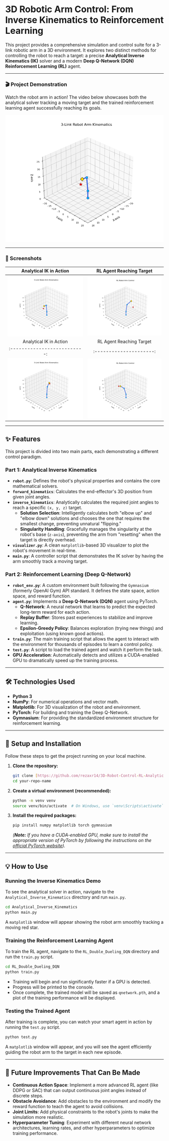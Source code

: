 # 3D Robotic Arm Control: From Inverse Kinematics to Reinforcement Learning

This project provides a comprehensive simulation and control suite for a 3-link robotic arm in a 3D environment. It explores two distinct methods for controlling the robot to reach a target: a precise **Analytical Inverse Kinematics (IK)** solver and a modern **Deep Q-Network (DQN) Reinforcement Learning (RL)** agent.

---

### 🎬 Project Demonstration

Watch the robot arm in action! The video below showcases both the analytical solver tracking a moving target and the trained reinforcement learning agent successfully reaching its goals.

[![RL Robot Arm Demo](https://github.com/rezaxr14/3D-Robot-Control-RL-Analytical/blob/main/Screenshots/inv_kin_Figure_2.png)](https://youtu.be/OU_E-vsCCfU "RL Robot Arm Demo")

---

### 📸 Screenshots

| Analytical IK in Action | RL Agent Reaching Target |
| :---------------------: | :----------------------: |
| ![IK Tracking](https://github.com/rezaxr14/3D-Robot-Control-RL-Analytical/blob/main/Screenshots/inv_kin_Figure_2.png) | ![RL Success](https://github.com/rezaxr14/3D-Robot-Control-RL-Analytical/blob/main/Screenshots/RL_Figure_1.png) |
| Analytical IK in Action | RL Agent Reaching Target |
| :--------------------------: | :---------------------: |
| ![Starting Game Background 1](https://github.com/rezaxr14/3D-Robot-Control-RL-Analytical/blob/main/Screenshots/inv_kin_Figure_1.png) | ![RL Agent Reaching Target](https://github.com/rezaxr14/3D-Robot-Control-RL-Analytical/blob/main/Screenshots/RL_Figure_4.png) |

---

## ✨ Features

This project is divided into two main parts, each demonstrating a different control paradigm.

### Part 1: Analytical Inverse Kinematics
- **`robot.py`**: Defines the robot's physical properties and contains the core mathematical solvers.
- **`forward_kinematics`**: Calculates the end-effector's 3D position from given joint angles.
- **`inverse_kinematics`**: Analytically calculates the required joint angles to reach a specific `(x, y, z)` target.
  - **Solution Selection**: Intelligently calculates both "elbow up" and "elbow down" solutions and chooses the one that requires the smallest change, preventing unnatural "flipping."
  - **Singularity Handling**: Gracefully manages the singularity at the robot's base (`z-axis`), preventing the arm from "resetting" when the target is directly overhead.
- **`visualizer.py`**: A clean `matplotlib`-based 3D visualizer to plot the robot's movement in real-time.
- **`main.py`**: A controller script that demonstrates the IK solver by having the arm smoothly track a moving target.

### Part 2: Reinforcement Learning (Deep Q-Network)
- **`robot_env.py`**: A custom environment built following the `Gymnasium` (formerly OpenAI Gym) API standard. It defines the state space, action space, and reward function.
- **`agent.py`**: Implements a **Deep Q-Network (DQN)** agent using PyTorch.
  - **Q-Network**: A neural network that learns to predict the expected long-term reward for each action.
  - **Replay Buffer**: Stores past experiences to stabilize and improve learning.
  - **Epsilon-Greedy Policy**: Balances exploration (trying new things) and exploitation (using known good actions).
- **`train.py`**: The main training script that allows the agent to interact with the environment for thousands of episodes to learn a control policy.
- **`test.py`**: A script to load the trained agent and watch it perform the task.
- **GPU Acceleration**: Automatically detects and utilizes a CUDA-enabled GPU to dramatically speed up the training process.

---

## 🛠️ Technologies Used

- **Python 3**
- **NumPy**: For numerical operations and vector math.
- **Matplotlib**: For 3D visualization of the robot and environment.
- **PyTorch**: For building and training the Deep Q-Network.
- **Gymnasium**: For providing the standardized environment structure for reinforcement learning.

---

## 🚀 Setup and Installation

Follow these steps to get the project running on your local machine.

1.  **Clone the repository:**
    ```bash
    git clone [https://github.com/rezaxr14/3D-Robot-Control-RL-Analytical.git](https://github.com/rezaxr14/3D-Robot-Control-RL-Analytical.git)
    cd your-repo-name
    ```

2.  **Create a virtual environment (recommended):**
    ```bash
    python -m venv venv
    source venv/bin/activate  # On Windows, use `venv\Scripts\activate`
    ```

3.  **Install the required packages:**
    ```bash
    pip install numpy matplotlib torch gymnasium
    ```
    *(**Note:** If you have a CUDA-enabled GPU, make sure to install the appropriate version of PyTorch by following the instructions on the [official PyTorch website](https://pytorch.org/get-started/locally/)).*

---

## 💡 How to Use

### Running the Inverse Kinematics Demo

To see the analytical solver in action, navigate to the `Analytical_Inverse_Kinematics` directory and run `main.py`.

```bash
cd Analytical_Inverse_Kinematics
python main.py
```
A `matplotlib` window will appear showing the robot arm smoothly tracking a moving red star.

### Training the Reinforcement Learning Agent

To train the RL agent, navigate to the `RL_Double_Dueling_DQN` directory and run the `train.py` script.

```bash
cd RL_Double_Dueling_DQN
python train.py
```
- Training will begin and run significantly faster if a GPU is detected.
- Progress will be printed to the console.
- Once complete, the trained model will be saved as `qnetwork.pth`, and a plot of the training performance will be displayed.

### Testing the Trained Agent

After training is complete, you can watch your smart agent in action by running the `test.py` script.

```bash
python test.py
```
A `matplotlib` window will appear, and you will see the agent efficiently guiding the robot arm to the target in each new episode.

---

## 🔮 Future Improvements That Can Be Made

- **Continuous Action Space**: Implement a more advanced RL agent (like DDPG or SAC) that can output continuous joint angles instead of discrete steps.
- **Obstacle Avoidance**: Add obstacles to the environment and modify the reward function to teach the agent to avoid collisions.
- **Joint Limits**: Add physical constraints to the robot's joints to make the simulation more realistic.
- **Hyperparameter Tuning**: Experiment with different neural network architectures, learning rates, and other hyperparameters to optimize training performance.
